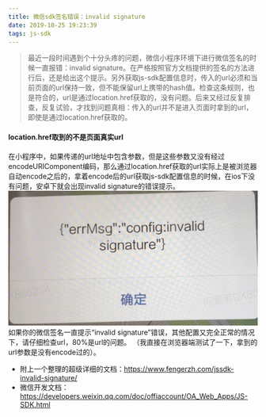 ```yaml
---
title: 微信sdk签名错误：invalid signature
date: 2019-10-25 19:23:39
tags: js-sdk
---
```

> 最近一段时间遇到个十分头疼的问题，微信小程序环境下进行微信签名的时候一直报错：invalid signature。在严格按照官方文档提供的签名的方法进行后，还是给出这个提示。另外获取js-sdk配置信息时，传入的url必须和当前页面的url保持一致，但不能保留url上携带的hash值。检查这条规则，也是符合的，url是通过location.href获取的，没有问题。后来又经过反复排查，反复试验，才找到问题真相：传入的url并不是进入页面时拿到的url，即使是通过location.href获取的。
#### location.href取到的不是页面真实url
<!-- more -->
在小程序中，如果传递的url地址中包含参数，但是这些参数又没有经过encodeURIComponent编码，那么通过location.href获取的url实际上是被浏览器自动encode之后的，拿着encode后的url获取js-sdk配置信息的时候，在ios下没有问题，安卓下就会出现invalid signature的错误提示。
<img src="./微信sdk签名错误：invalid signature/signature.png" />
如果你的微信签名一直提示“invalid signature”错误，其他配置又完全正常的情况下，请仔细检查url，80%是url的问题。
（我直接在浏览器端测试了一下，拿到的url参数是没有encode过的）。

* 附上一个整理的超级详细的文档：https://www.fengerzh.com/jssdk-invalid-signature/
* 微信开发文档：https://developers.weixin.qq.com/doc/offiaccount/OA_Web_Apps/JS-SDK.html